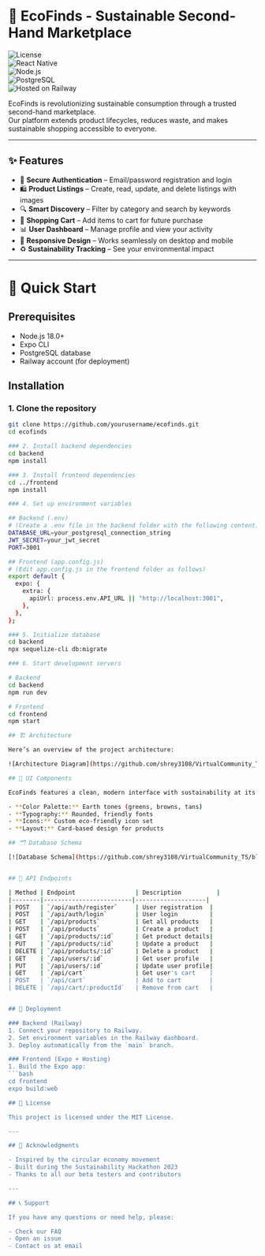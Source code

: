 # 🌱 EcoFinds - Sustainable Second-Hand Marketplace  

![License](https://img.shields.io/badge/license-MIT-blue.svg)  
![React Native](https://img.shields.io/badge/React%2520Native-0.72.0-61dafb.svg)  
![Node.js](https://img.shields.io/badge/Node.js-18.0%252B-green.svg)  
![PostgreSQL](https://img.shields.io/badge/PostgreSQL-15.0-336791.svg)  
![Hosted on Railway](https://img.shields.io/badge/Hosted%2520on-Railway-0B0D0E.svg)  

EcoFinds is revolutionizing sustainable consumption through a trusted second-hand marketplace.  
Our platform extends product lifecycles, reduces waste, and makes sustainable shopping accessible to everyone.  

---

## ✨ Features  

- 🔐 **Secure Authentication** – Email/password registration and login  
- 🛍️ **Product Listings** – Create, read, update, and delete listings with images  
- 🔍 **Smart Discovery** – Filter by category and search by keywords  
- 🛒 **Shopping Cart** – Add items to cart for future purchase  
- 📊 **User Dashboard** – Manage profile and view your activity  
- 📱 **Responsive Design** – Works seamlessly on desktop and mobile  
- ♻️ **Sustainability Tracking** – See your environmental impact  

---
# 🚀 Quick Start

## Prerequisites

- Node.js 18.0+
- Expo CLI
- PostgreSQL database
- Railway account (for deployment)

## Installation

### 1. Clone the repository

```bash
git clone https://github.com/yourusername/ecofinds.git
cd ecofinds

### 2. Install backend dependencies
cd backend
npm install

### 3. Install frontend dependencies
cd ../frontend
npm install

### 4. Set up environment variables

## Backend (.env)
# (Create a .env file in the backend folder with the following content)
DATABASE_URL=your_postgresql_connection_string
JWT_SECRET=your_jwt_secret
PORT=3001

## Frontend (app.config.js)
# (Edit app.config.js in the frontend folder as follows)
export default {
  expo: {
    extra: {
      apiUrl: process.env.API_URL || "http://localhost:3001",
    },
  },
};

### 5. Initialize database
cd backend
npx sequelize-cli db:migrate

### 6. Start development servers

# Backend
cd backend
npm run dev

# Frontend
cd frontend
npm start

## 🏗️ Architecture

Here’s an overview of the project architecture:

![Architecture Diagram](https://github.com/shrey3108/VirtualCommunity_TS/blob/main/deepseek_mermaid_20250906_d8f80d.png)

## 🎨 UI Components

EcoFinds features a clean, modern interface with sustainability at its core:

- **Color Palette:** Earth tones (greens, browns, tans)  
- **Typography:** Rounded, friendly fonts  
- **Icons:** Custom eco-friendly icon set  
- **Layout:** Card-based design for products

## 🗂️ Database Schema

[![Database Schema](https://github.com/shrey3108/VirtualCommunity_TS/blob/main/deepseek_mermaid_20250906_86d6b8.png)](https://github.com/shrey3108/VirtualCommunity_TS/blob/main/deepseek_mermaid_20250906_86d6b8.png)


## 🔌 API Endpoints

| Method | Endpoint                 | Description          |
|--------|-------------------------|--------------------|
| POST   | `/api/auth/register`     | User registration  |
| POST   | `/api/auth/login`        | User login         |
| GET    | `/api/products`          | Get all products   |
| POST   | `/api/products`          | Create a product   |
| GET    | `/api/products/:id`      | Get product details|
| PUT    | `/api/products/:id`      | Update a product   |
| DELETE | `/api/products/:id`      | Delete a product   |
| GET    | `/api/users/:id`         | Get user profile   |
| PUT    | `/api/users/:id`         | Update user profile|
| GET    | `/api/cart`              | Get user's cart    |
| POST   | `/api/cart`              | Add to cart        |
| DELETE | `/api/cart/:productId`   | Remove from cart   |


## 🚀 Deployment

### Backend (Railway)
1. Connect your repository to Railway.  
2. Set environment variables in the Railway dashboard.  
3. Deploy automatically from the `main` branch.  

### Frontend (Expo + Hosting)
1. Build the Expo app:
```bash
cd frontend
expo build:web

## 📝 License

This project is licensed under the MIT License.

---

## 🙏 Acknowledgments

- Inspired by the circular economy movement  
- Built during the Sustainability Hackathon 2023  
- Thanks to all our beta testers and contributors  

---

## 📞 Support

If you have any questions or need help, please:  

- Check our FAQ  
- Open an issue  
- Contact us at email 








  

